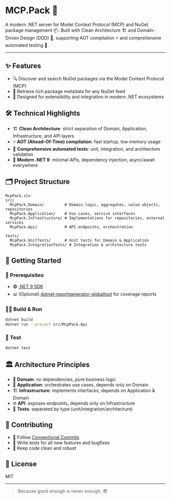 # MCP.Pack 🚀

A modern .NET server for Model Context Protocol (MCP) and NuGet package management 📦.
Built with Clean Architecture 🏗️ and Domain-Driven Design (DDD) 🧠, supporting AOT compilation ⚡ and comprehensive automated testing 🧪.

---

## ✨ Features
- 🔍 Discover and search NuGet packages via the Model Context Protocol (MCP)
- 📑 Retrieve rich package metadata for any NuGet feed
- 🧩 Designed for extensibility and integration in modern .NET ecosystems

## 🛠️ Technical Highlights
- 🏗️ **Clean Architecture**: strict separation of Domain, Application, Infrastructure, and API layers
- ⚡ **AOT (Ahead-Of-Time) compilation**: fast startup, low memory usage
- 🧪 **Comprehensive automated tests**: unit, integration, and architecture validation
- 💎 **Modern .NET 9**: minimal APIs, dependency injection, async/await everywhere

## 🗂️ Project Structure

```
McpPack.sln
src/
  McpPack.Domain/         # Domain logic, aggregates, value objects, repositories
  McpPack.Application/    # Use cases, service interfaces
  McpPack.Infrastructure/ # Implementations for repositories, external services
  McpPack.Api/            # API endpoints, orchestration

tests/
  McpPack.UnitTests/      # Unit tests for Domain & Application
  McpPack.IntegrationTests/ # Integration & architecture tests
```

## 🚀 Getting Started

### 🧰 Prerequisites
- 🟣 [.NET 9 SDK](https://dotnet.microsoft.com/download)
- 📊 (Optional) [dotnet-reportgenerator-globaltool](https://github.com/danielpalme/ReportGenerator) for coverage reports

### 🏃‍♂️ Build & Run
```sh
dotnet build
dotnet run --project src/McpPack.Api
```

### 🧪 Test
```sh
dotnet test
```

## 🏛️ Architecture Principles
- 🧠 **Domain**: no dependencies, pure business logic
- 🎯 **Application**: orchestrates use cases, depends only on Domain
- 🏗️ **Infrastructure**: implements interfaces, depends on Application & Domain
- 🌐 **API**: exposes endpoints, depends only on Infrastructure
- 🧪 **Tests**: separated by type (unit/integration/architecture)

## 🤝 Contributing
- 📝 Follow [Conventional Commits](https://www.conventionalcommits.org/)
- 🧪 Write tests for all new features and bugfixes
- 🧹 Keep code clean and robust

## 📄 License
MIT

---

> Because good enough is never enough. 😎
